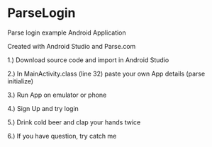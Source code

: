 ParseLogin
==========

Parse login example Android Application

Created with Android Studio and Parse.com

1.) Download source code and import in Android Studio

2.) In MainActivity.class (line 32) paste your own App details (parse initialize)

3.) Run App on emulator or phone

4.) Sign Up and try login 

5.) Drink cold beer and clap your hands twice

6.) If you have question, try catch me



